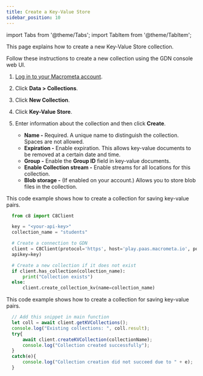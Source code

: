 ```yaml
---
title: Create a Key-Value Store
sidebar_position: 10
---
```


import Tabs from '@theme/Tabs';
import TabItem from '@theme/TabItem';

This page explains how to create a new Key-Value Store collection.

<Tabs groupId="operating-systems">
<TabItem value="console" label="Web Console">

Follow these instructions to create a new collection using the GDN console web UI.

1. [Log in to your Macrometa account](https://auth-play.macrometa.io/).
2. Click **Data > Collections**.
3. Click **New Collection**.
4. Click **Key-Value Store**.
5. Enter information about the collection and then click **Create**.

   - **Name -** Required. A unique name to distinguish the collection. Spaces are not allowed.
   - **Expiration -** Enable expiration. This allows key-value documents to be removed at a certain date and time.
   - **Group -** Enable the **Group ID** field in key-value documents.
   - **Enable Collection stream -** Enable streams for all locations for this collection.
   - **Blob storage -** (If enabled on your account.) Allows you to store blob files in the collection.

</TabItem>
<TabItem value="py" label="Python SDK">

This code example shows how to create a collection for saving key-value pairs.

```py
  from c8 import C8Client

  key = "<your-api-key>"
  collection_name = "students"

  # Create a connection to GDN
  client = C8Client(protocol='https', host='play.paas.macrometa.io', port=443,
  apikey=key)

  # Create a new collection if it does not exist
  if client.has_collection(collection_name):
      print("Collection exists")
  else:
      client.create_collection_kv(name=collection_name)
```

</TabItem>
<TabItem value="js" label="JavaScript SDK">

This code example shows how to create a collection for saving key-value pairs.

```js
  // Add this snippet in main function
  let coll = await client.getKVCollections();
  console.log("Existing collections: ", coll.result);
  try{
      await client.createKVCollection(collectionName);
      console.log("Collection created successfully");
  }
  catch(e){
      console.log("Collection creation did not succeed due to " + e);
  }
```

</TabItem>
</Tabs>
